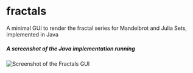 # fractals
A minimal GUI to render the fractal series for Mandelbrot and Julia Sets, implemented in Java

##### A screenshot of the Java implementation running
![Screenshot of the Fractals GUI](https://github.com/imadx/fractals/screenshot.png)